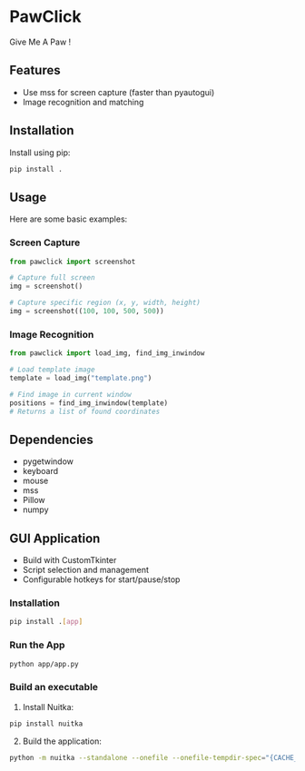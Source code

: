 # PawClick

Give Me A Paw !

## Features

- Use mss for screen capture (faster than pyautogui)
- Image recognition and matching

## Installation

Install using pip:

```bash
pip install .
```

## Usage

Here are some basic examples:

### Screen Capture

```python
from pawclick import screenshot

# Capture full screen
img = screenshot()

# Capture specific region (x, y, width, height)
img = screenshot((100, 100, 500, 500))
```

### Image Recognition

```python
from pawclick import load_img, find_img_inwindow

# Load template image
template = load_img("template.png")

# Find image in current window
positions = find_img_inwindow(template)
# Returns a list of found coordinates
```

## Dependencies

- pygetwindow
- keyboard
- mouse
- mss
- Pillow
- numpy

## GUI Application

- Build with CustomTkinter
- Script selection and management
- Configurable hotkeys for start/pause/stop

### Installation

```bash
pip install .[app]
```
### Run the App

```bash
python app/app.py
```

### Build an executable

1. Install Nuitka:
```bash
pip install nuitka
```

2. Build the application:
```bash
python -m nuitka --standalone --onefile --onefile-tempdir-spec="{CACHE_DIR}/PawClick" --lto=yes --follow-imports --windows-uac-admin --windows-icon-from-ico=app/assets/icon.ico --windows-console-mode=disable --enable-plugin=tk-inter --include-package=pawclick --include-data-files=app/assets/icon.ico=assets/icon.ico app/app.py
```
